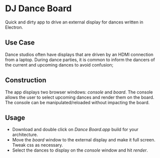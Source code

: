 # DJ Dance Board
Quick and dirty app to drive an external display for dances written in Electron.

## Use Case
Dance studios often have displays that are driven by an HDMI connection from a laptop. During dance parties, it is
common to inform the dancers of the current and upcoming dances to avoid confusion;

## Construction
The app displays two browser windows: *console* and *board*.  The console allows the user to select upcoming dances
and render them on the board.  The console can be manipulated/reloaded without impacting the board.

## Usage
  * Download and double click on *Dance Board.app* build for your architecture.
  * Move the *board* window to the external display and make it full screen. Tweak css as necessary.
  * Select the dances to display on the *console* window and hit *render*.